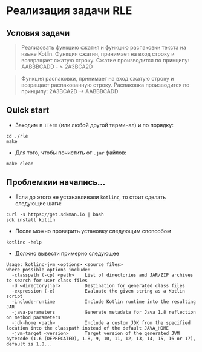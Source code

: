 # Реализация задачи RLE

## Условия задачи 
> Реализовать функцию сжатия и функцию распаковки текста на языке Kotlin.
> Функция сжатия, принимает на вход строку и возвращает сжатую строку.
> Сжатие производится по принципу: AABBBCADD - > 2A3BCA2D

> Функция распаковки, принимает на вход сжатую строку и возращает распакованную строку. Распаковка производится по принципу: 2A3BCA2D -> AABBBCADD

## Quick start
- Заходим в `ITerm` (или любой другой терминал) и по порядку:
```
cd ./rle
make
```
- Для того, чтобы почистить от `.jar` файлов:
```
make clean
```
## Проблемкии начались...
- Если до этого не устанавливали `kotlinc`, то стоит сделать следующие шаги:
```
curl -s https://get.sdkman.io | bash
sdk install kotlin
```
- После можно проверить установку следующим спопсобом
```
kotlinc -help
```
- Должно вывести примерно следующее
```
Usage: kotlinc-jvm <options> <source files>
where possible options include:
  -classpath (-cp) <path>    List of directories and JAR/ZIP archives to search for user class files
  -d <directory|jar>         Destination for generated class files
  -expression (-e)           Evaluate the given string as a Kotlin script
  -include-runtime           Include Kotlin runtime into the resulting JAR
  -java-parameters           Generate metadata for Java 1.8 reflection on method parameters
  -jdk-home <path>           Include a custom JDK from the specified location into the classpath instead of the default JAVA_HOME
  -jvm-target <version>      Target version of the generated JVM bytecode (1.6 (DEPRECATED), 1.8, 9, 10, 11, 12, 13, 14, 15, 16 or 17), default is 1.8...
```

